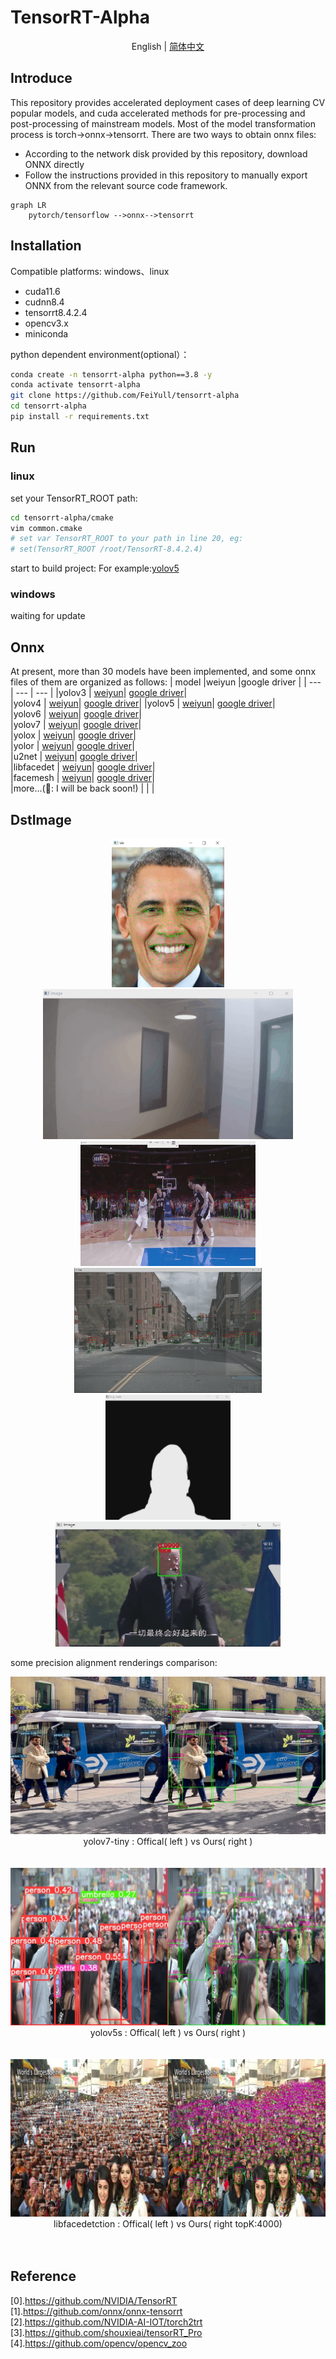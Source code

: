 # TensorRT-Alpha
<div align="center">

  English | [简体中文](.github/README_cn.md)
  <br>
  </div>

## Introduce
This repository  provides accelerated deployment cases of deep learning CV   popular models, and cuda accelerated methods for pre-processing and post-processing of mainstream models. Most of the model transformation process is torch->onnx->tensorrt. There are two ways to obtain onnx files:
- According to the network disk provided by this  repository, download ONNX directly
- Follow the instructions provided in this repository to manually export ONNX from the relevant source code framework.

```mermaid
graph LR
    pytorch/tensorflow -->onnx-->tensorrt
```
## Installation
Compatible platforms: windows、linux
- cuda11.6
- cudnn8.4
- tensorrt8.4.2.4
- opencv3.x
- miniconda

python dependent environment(optional）：
```bash
conda create -n tensorrt-alpha python==3.8 -y
conda activate tensorrt-alpha
git clone https://github.com/FeiYull/tensorrt-alpha
cd tensorrt-alpha
pip install -r requirements.txt  
```
## Run

### linux
set your TensorRT_ROOT path:
```bash
cd tensorrt-alpha/cmake
vim common.cmake
# set var TensorRT_ROOT to your path in line 20, eg:
# set(TensorRT_ROOT /root/TensorRT-8.4.2.4)
```
start to build project:
For example:[yolov5](yolov5/readme.txt)

### windows
waiting for update

## Onnx
At present, more than 30  models have been implemented, and some onnx files of them are organized as follows:
| model |weiyun |google driver |
| --- | --- | --- |
|yolov3    | [weiyun](https://share.weiyun.com/3T3mZKBm)| [google driver](https://drive.google.com/drive/folders/1-8phZHkx_Z274UVqgw6Ma-6u5AKmqCOv?usp=sharing)|      
|yolov4    | [weiyun](https://share.weiyun.com/3T3mZKBm)| [google driver](https://drive.google.com/drive/folders/1-8phZHkx_Z274UVqgw6Ma-6u5AKmqCOv?usp=sharing)|
|yolov5    | [weiyun](https://share.weiyun.com/3T3mZKBm)| [google driver](https://drive.google.com/drive/folders/1-8phZHkx_Z274UVqgw6Ma-6u5AKmqCOv?usp=sharing)|     
|yolov6    | [weiyun](https://share.weiyun.com/3T3mZKBm)| [google driver](https://drive.google.com/drive/folders/1-8phZHkx_Z274UVqgw6Ma-6u5AKmqCOv?usp=sharing)|     
|yolov7    | [weiyun](https://share.weiyun.com/3T3mZKBm)| [google driver](https://drive.google.com/drive/folders/1-8phZHkx_Z274UVqgw6Ma-6u5AKmqCOv?usp=sharing)|     
|yolox     | [weiyun](https://share.weiyun.com/3T3mZKBm)| [google driver](https://drive.google.com/drive/folders/1-8phZHkx_Z274UVqgw6Ma-6u5AKmqCOv?usp=sharing)|     
|yolor     | [weiyun](https://share.weiyun.com/3T3mZKBm)| [google driver](https://drive.google.com/drive/folders/1-8phZHkx_Z274UVqgw6Ma-6u5AKmqCOv?usp=sharing)|     
|u2net     | [weiyun](https://share.weiyun.com/3T3mZKBm)| [google driver](https://drive.google.com/drive/folders/1-8phZHkx_Z274UVqgw6Ma-6u5AKmqCOv?usp=sharing)|     
|libfacedet  | [weiyun](https://share.weiyun.com/3T3mZKBm)| [google driver](https://drive.google.com/drive/folders/1-8phZHkx_Z274UVqgw6Ma-6u5AKmqCOv?usp=sharing)|     
|facemesh   | [weiyun](https://share.weiyun.com/3T3mZKBm)| [google driver](https://drive.google.com/drive/folders/1-8phZHkx_Z274UVqgw6Ma-6u5AKmqCOv?usp=sharing)|     
|more...(🚀: I will be back soon!)    |      |          |


## DstImage
<div align='center'>
  <img src='.github/facemesh.jpg' width="180px">
  <img src='.github/poeple640640.gif' width="400px">
  <br>
  <img src='.github/NBA.gif' height="200px" width="280px">
  <img src='.github/nuScenes.gif' height="200px" width="300px">
  <br>
  <img src='.github/u2net.gif' height="200px" width="200px">
  <img src='.github/libfacedet.gif' height="200px" width="360px">

</div>  


some precision alignment renderings comparison:<br>
<div align='center'>			<!--块级封装-->
    <center>	<!--将图片和文字居中-->
    <img src=".github/yolov7-tiny-Offical(left)vsOurs(right).jpg"
         alt="无法显示图片时显示的文字"
         style="zoom:100%"/>
    <br>		<!--换行-->
    <center>yolov7-tiny : Offical( left ) vs Ours( right )	<!--标题--></center>
    <br>		<!--换行-->
    <br>		<!--换行-->
    <img src=".github/yolov5s-Offical(left)vsOurs(right).jpg"
         alt="无法显示图片时显示的文字"
         style="zoom:100%"/>
    <br>		<!--换行-->
    <center>yolov5s : Offical( left ) vs Ours( right )	<!--标题--></center>
    <br>		<!--换行-->
    <br>		<!--换行-->
    <img src=".github/libfacedet-Offical(left)vsOurs(right-topk-4000).jpg"
         alt="无法显示图片时显示的文字"
         style="zoom:100%"/>
    <br>		<!--换行-->
    <center>libfacedetction : Offical( left ) vs Ours( right topK:4000)	<!--标题--></center>
    <br>		<!--换行-->
    <br>		<!--换行-->
    </center>
</div>


## Reference
[0].https://github.com/NVIDIA/TensorRT<br>
[1].https://github.com/onnx/onnx-tensorrt<br>
[2].https://github.com/NVIDIA-AI-IOT/torch2trt<br>
[3].https://github.com/shouxieai/tensorRT_Pro<br>
[4].https://github.com/opencv/opencv_zoo<br>
